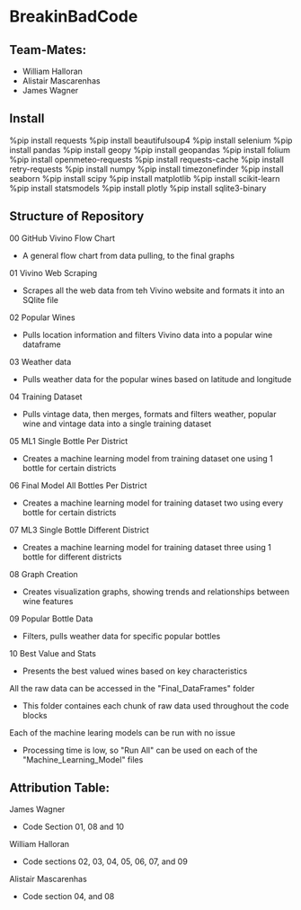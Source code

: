 # BreakinBadCode

## Team-Mates:
- William Halloran 
- Alistair Mascarenhas
- James Wagner

## Install 
%pip install requests
%pip install beautifulsoup4
%pip install selenium
%pip install pandas
%pip install geopy
%pip install geopandas
%pip install folium
%pip install openmeteo-requests
%pip install requests-cache
%pip install retry-requests
%pip install numpy
%pip install timezonefinder
%pip install seaborn
%pip install scipy
%pip install matplotlib
%pip install scikit-learn
%pip install statsmodels
%pip install plotly
%pip install sqlite3-binary 

## Structure of Repository
00 GitHub Vivino Flow Chart
- A general flow chart from data pulling, to the final graphs

01 Vivino Web Scraping
- Scrapes all the web data from teh Vivino website and formats it into an SQlite file

02 Popular Wines
- Pulls location information and filters Vivino data into a popular wine dataframe

03 Weather data
- Pulls weather data for the popular wines based on latitude and longitude 

04 Training Dataset
- Pulls vintage data, then merges, formats and filters weather, popular wine and vintage data into a single training dataset

05 ML1 Single Bottle Per District 
- Creates a machine learning model from training dataset one using 1 bottle for certain districts

06 Final Model All Bottles Per District
- Creates a machine learning model for training dataset two using every bottle for certain districts

07 ML3 Single Bottle Different District
- Creates a machine learning model for training dataset three using 1 bottle for different districts

08 Graph Creation
- Creates visualization graphs, showing trends and relationships between wine features

09 Popular Bottle Data
- Filters, pulls weather data for specific popular bottles

10 Best Value and Stats 
- Presents the best valued wines based on key characteristics

All the raw data can be accessed in the "Final_DataFrames" folder 
- This folder containes each chunk of raw data used throughout the code blocks 

Each of the machine learing models can be run with no issue
- Processing time is low, so "Run All" can be used on each of the "Machine_Learning_Model" files

## Attribution Table: 
James Wagner
- Code Section 01, 08 and 10

William Halloran 
- Code sections 02, 03, 04, 05, 06, 07, and 09

Alistair Mascarenhas
- Code section 04, and 08